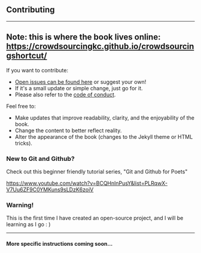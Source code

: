 ## Contributing
---
Note: this is where the book lives online: https://crowdsourcingkc.github.io/crowdsourcingshortcut/
---
If you want to contribute:
- [Open issues can be found here](https://github.com/CrowdsourcingKC/crowdsourcingshortcut/issues) or suggest your own! 
- If it's a small update or simple change, just go for it.
- Please also refer to the [code of conduct](https://github.com/CrowdsourcingKC/crowdsourcingshortcut/blob/master/CODE_OF_CONDUCT.md).

Feel free to:
- Make updates that improve readability, clarity, and the enjoyability of the book.
- Change the content to better reflect reality.
- Alter the appearance of the book (changes to the Jekyll theme or HTML tricks).

### New to Git and Github? 

Check out this beginner friendly tutorial series, "Git and Github for Poets"

https://www.youtube.com/watch?v=BCQHnlnPusY&list=PLRqwX-V7Uu6ZF9C0YMKuns9sLDzK6zoiV

### Warning!

This is the first time I have created an open-source project, and I will be learning as I go : )

---
#### More specific instructions coming soon...

<!--- for inspiration, check out https://github.com/renepickhardt/The-Lightning-Network-Book/blob/master/CONTRIBUTING.md --->
